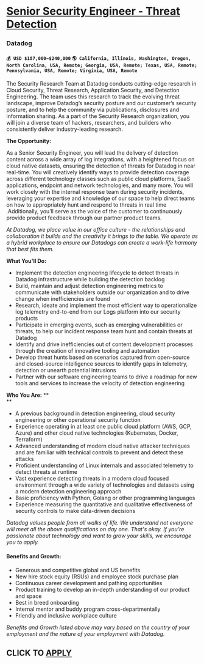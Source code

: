 # [Senior Security Engineer - Threat Detection](https://www.remotewlb.com/apply/senior-security-engineer-threat-detection)  
### Datadog  
#### `💰 USD $187,000~$240,000` `🌎 California, Illinois, Washington, Oregon, North Carolina, USA, Remote; Georgia, USA, Remote; Texas, USA, Remote; Pennsylvania, USA, Remote; Virginia, USA, Remote`  

The Security Research Team at Datadog conducts cutting-edge research in Cloud Security, Threat Research, Application Security, and Detection Engineering. The team uses this research to track the evolving threat landscape, improve Datadog’s security posture and our customer’s security posture, and to help the community via publications, disclosures and information sharing. As a part of the Security Research organization, you will join a diverse team of hackers, researchers, and builders who consistently deliver industry-leading research.

**The Opportunity:**

As a Senior Security Engineer, you will lead the delivery of detection content across a wide array of log integrations, with a heightened focus on cloud native datasets, ensuring the detection of threats for Datadog in near real-time. You will creatively identify ways to provide detection coverage across different technology classes such as public cloud platforms, SaaS applications, endpoint and network technologies, and many more. You will work closely with the internal response team during security incidents, leveraging your expertise and knowledge of our space to help direct teams on how to appropriately hunt and respond to threats in real time .Additionally, you’ll serve as the voice of the customer to continuously provide product feedback through our partner product teams.

_At Datadog, we place value in our office culture - the relationships and collaboration it builds and the creativity it brings to the table. We operate as a hybrid workplace to ensure our Datadogs can create a work-life harmony that best fits them._

**What You'll Do:**

  * Implement the detection engineering lifecycle to detect threats in Datadog infrastructure while building the detection backlog
  * Build, maintain and adjust detection engineering metrics to communicate with stakeholders outside our organization and to drive change when inefficiencies are found
  * Research, ideate and implement the most efficient way to operationalize log telemetry end-to-end from our Logs platform into our security products
  * Participate in emerging events, such as emerging vulnerabilities or threats, to help our incident response team hunt and contain threats at Datadog
  * Identify and drive inefficiencies out of content development processes through the creation of innovative tooling and automation
  * Develop threat hunts based on scenarios captured from open-source and closed-source intelligence sources to identify gaps in telemetry, detection or unearth potential intrusions
  * Partner with our software engineering teams to drive a roadmap for new tools and services to increase the velocity of detection engineering 

**Who You Are:** **  
**

  * A previous background in detection engineering, cloud security engineering or other operational security function
  * Experience operating in at least one public cloud platform (AWS, GCP, Azure) and other cloud native technologies (Kubernetes, Docker, Terraform)
  * Advanced understanding of modern cloud native attacker techniques and are familiar with technical controls to prevent and detect these attacks
  * Proficient understanding of Linux internals and associated telemetry to detect threats at runtime
  * Vast experience detecting threats in a modern cloud focused environment through a wide variety of technologies and datasets using a modern detection engineering approach
  * Basic proficiency with Python, Golang or other programming languages
  * Experience measuring the quantitative and qualitative effectiveness of security controls to make data-driven decisions 

_Datadog values people from all walks of life. We understand not everyone will meet all the above qualifications on day one. That's okay. If you’re passionate about technology and want to grow your skills, we encourage you to apply._

#### **Benefits and Growth:**

  * Generous and competitive global and US benefits
  * New hire stock equity (RSUs) and employee stock purchase plan
  * Continuous career development and pathing opportunities 
  * Product training to develop an in-depth understanding of our product and space
  * Best in breed onboarding
  * Internal mentor and buddy program cross-departmentally
  * Friendly and inclusive workplace culture

_Benefits and Growth listed above may vary based on the country of your employment and the nature of your employment with Datadog._

  
## CLICK TO [APPLY](https://www.remotewlb.com/apply/senior-security-engineer-threat-detection)

